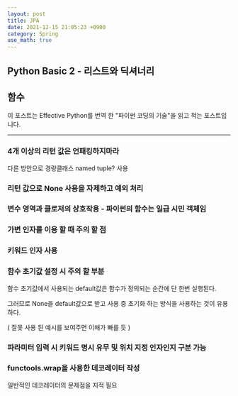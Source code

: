 ```yaml
---
layout: post
title: JPA
date: 2021-12-15 21:05:23 +0900
category: Spring
use_math: true
---
```


Python Basic 2 - 리스트와 딕셔너리
---

## 함수

이 포스트는 Effective Python를 번역 한 "파이썬 코딩의 기술"을 읽고 적는 포스트입니다.

---

### 4개 이상의 리턴 값은 언패킹하지마라

다른 방안으로 경량클래스 named tuple? 사용

### 리턴 값으로 None 사용을 자제하고 예외 처리

### 변수 영역과 클로저의 상호작용 - 파이썬의 함수는 일급 시민 객체임

### 가변 인자를 이용 할 때 주의 할 점

### 키워드 인자 사용

### 함수 초기값 설정 시 주의 할 부분

함수 초기값에서 사용되는 default값은 함수가 정의되는 순간에 단 한번 실행된다.

그러므로 None을 default값으로 받고 사용 중 초기화 하는 방식을 사용하는 것이 유용하다.

( 잘못 사용 된 예시를 보여주면 이해가 빠를 듯 )

### 파라미터 입력 시 키워드 명시 유무 및 위치 지정 인자인지 구분 가능

### functools.wrap을 사용한 데코레이터 작성

일반적인 데코레이터의 문제점을 지적 필요
